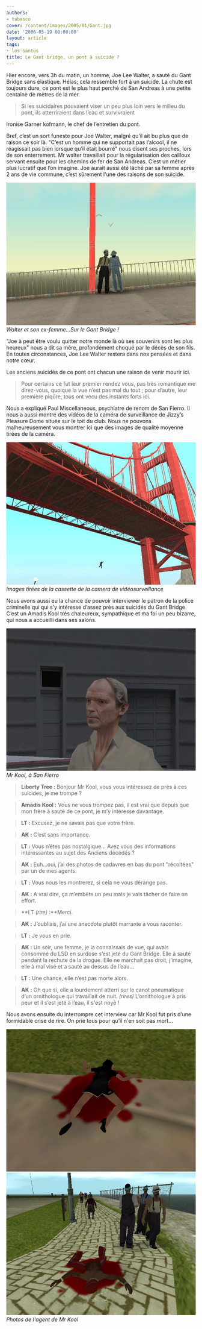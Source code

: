 ```yaml
---
authors:
- tabasco
cover: /content/images/2005/01/Gant.jpg
date: '2006-05-19 00:00:00'
layout: article
tags:
- los-santos
title: Le Gant bridge, un pont à suicide ?
---
```



Hier encore, vers 3h du matin, un homme, Joe Lee Walter, a sauté du Gant Bridge sans élastique. Hélas; cela ressemble fort à un suicide. La chute est toujours dure, ce pont est le plus haut perché de San Andreas à une petite centaine de mètres de la mer.

> Si les suicidaires pouvaient viser un peu plus loin vers le milieu du pont, ils atterriraient dans l’eau et survivraient

Ironise Garner kofmann, le chef de l’entretien du pont.

Bref, c’est un sort funeste pour Joe Walter, malgré qu’il ait bu plus que de raison ce soir là. "C’est un homme qui ne supportait pas l’alcool, il ne réagissait pas bien lorsque qu’il était bourré" nous disent ses proches, lors de son enterrement. Mr walter travaillait pour la régularisation des cailloux servant ensuite pour les chemins de fer de San Andreas. C’est un métier plus lucratif que l’on imagine. Joe aurait aussi été lâché par sa femme après 2 ans de vie commune, c’est sûrement l'une des raisons de son suicide.

![Walter et son ex-femme...Sur le Gant Bridge !](/content/images/2005/01/Walter___wife.jpg)
_Walter et son ex-femme...Sur le Gant Bridge !_

"Joe à peut être voulu quitter notre monde là où ses souvenirs sont les plus heureux" nous a dit sa mère, profondément choqué par le décès de son fils. En toutes circonstances, Joe Lee Walter restera dans nos pensées et dans notre cœur.

Les anciens suicidés de ce pont ont chacun une raison de venir mourir ici.

> Pour certains ce fut leur premier rendez vous, pas très romantique me direz-vous, quoique la vue n’est pas mal du tout&nbsp;; pour d’autre, leur première piqûre, tous ont vécu des instants forts ici.

Nous a expliqué Paul Miscellaneous, psychiatre de renom de San Fierro. Il nous a aussi montré des vidéos de la caméra de&nbsp;surveillance de Jizzy’s Pleasure Dome située sur le toit du club. Nous ne pouvons malheureusement vous montrer ici que des images de qualité moyenne tirées de la caméra.

![Images tirées de la cassette de la camera de vidéosurveillance](/content/images/2005/01/Saut_1.jpg)
_Images tirées de la cassette de la camera de vidéosurveillance_

Nous avons aussi eu la chance de pouvoir interviewer le patron de la police criminelle qui qui s’y intéresse d’assez près aux suicidés du Gant Bridge. C’est un Amadis Kool très chaleureux, sympathique et ma foi un peu bizarre, qui nous a accueilli dans ses salons.

![Mr Kool, à San Fierro](/content/images/2005/01/amadis.jpg)
_Mr Kool, à San Fierro_

> **Liberty Tree&nbsp;:** Bonjour Mr Kool, vous vous intéressez de près à ces suicides, je me trompe&nbsp;?

> **Amadis Kool&nbsp;:** Vous ne vous trompez pas, il est vrai que depuis que mon frère à sauté de ce pont, je m’y intéresse davantage.

> **LT&nbsp;:** Excusez, je ne savais pas que votre frère.

> **AK&nbsp;:** C’est sans importance.

> **LT&nbsp;:** Vous n’êtes pas nostalgique... Avez vous des informations intéressantes au sujet des Anciens décédés&nbsp;?

> **AK&nbsp;:** Euh…oui, j’ai des photos de cadavres en bas du pont "récoltées" par un de mes agents.

> **LT&nbsp;:** Vous nous les montrerez, si cela ne vous dérange pas.

> **AK&nbsp;:** A vrai dire, ça m’embête un peu mais je vais tâcher de faire un effort.

> \*\*LT _(rire)_ :\*\*Merci.

> **AK&nbsp;:** J’oubliais, j’ai une anecdote plutôt marrante à vous raconter.

> **LT&nbsp;:** Je vous en prie.

> **AK&nbsp;:** Un soir, une femme, je la connaissais de vue, qui avais consommé du LSD en surdose s’est jeté du Gant Bridge. Elle à sauté pendant la rechute de la drogue. Elle ne marchait pas droit, j’imagine, elle à mal visé et a&nbsp;sauté au dessus de l’eau…

> **LT&nbsp;:** Une chance, elle n’est pas morte alors.

> **AK&nbsp;:** Oh que si, elle a lourdement atterri sur le canot pneumatique d’un ornithologue qui travaillait de nuit. _(rires)_ L’ornithologue à pris peur et il s’est jeté à l’eau, il&nbsp;s'est noyé&nbsp;!

Nous avons ensuite du&nbsp;interrompre cet interview&nbsp;car Mr Kool fut pris d’une formidable crise de rire. On prie tous pour qu’il n'en soit pas mort…

![](/content/images/2005/01/cadavre1.jpg)
![Photos de l'agent de Mr Kool](/content/images/2005/01/cadavre2.jpg)
_Photos de l'agent de Mr Kool_